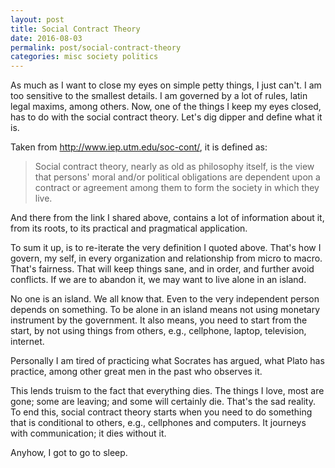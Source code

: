 ```yaml
---
layout: post
title: Social Contract Theory
date: 2016-08-03
permalink: post/social-contract-theory
categories: misc society politics
---
```


As much as I want to close my eyes on simple petty things, I just can't.  I am too sensitive to the smallest details.  I am governed by a lot of rules, latin legal maxims, among others.  Now, one of the things I keep my eyes closed, has to do with the social contract theory.  Let's dig dipper and define what it is.

Taken from http://www.iep.utm.edu/soc-cont/, it is defined as:

> Social contract theory, nearly as old as philosophy itself, is the view that persons' moral and/or political obligations are dependent upon a contract or agreement among them to form the society in which they live.

And there from the link I shared above, contains a lot of information about it, from its roots, to its practical and pragmatical application.

To sum it up, is to re-iterate the very definition I quoted above.  That's how I govern, my self, in every organization and relationship from micro to macro.  That's fairness.  That will keep things sane, and in order, and further avoid conflicts.  If we are to abandon it, we may want to live alone in an island.

No one is an island.  We all know that.  Even to the very independent person depends on something.  To be alone in an island means not using monetary instrument by the government.  It also means, you need to start from the start, by not using things from others, e.g., cellphone, laptop, television, internet.

Personally I am tired of practicing what Socrates has argued, what Plato has practice, among other great men in the past who observes it.

This lends truism to the fact that everything dies.  The things I love, most are gone; some are leaving; and some will certainly die.  That's the sad reality.  To end this, social contract theory starts when you need to do something that is conditional to others, e.g., cellphones and computers.  It journeys with communication; it dies without it.

Anyhow, I got to go to sleep.
